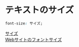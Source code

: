 # テキストのサイズ
```css
font-size: サイズ;
```

[サイズ](../サイズ.md)  
[Webサイトのフォントサイズ](../webサイト/フォントサイズ/index.md)  
